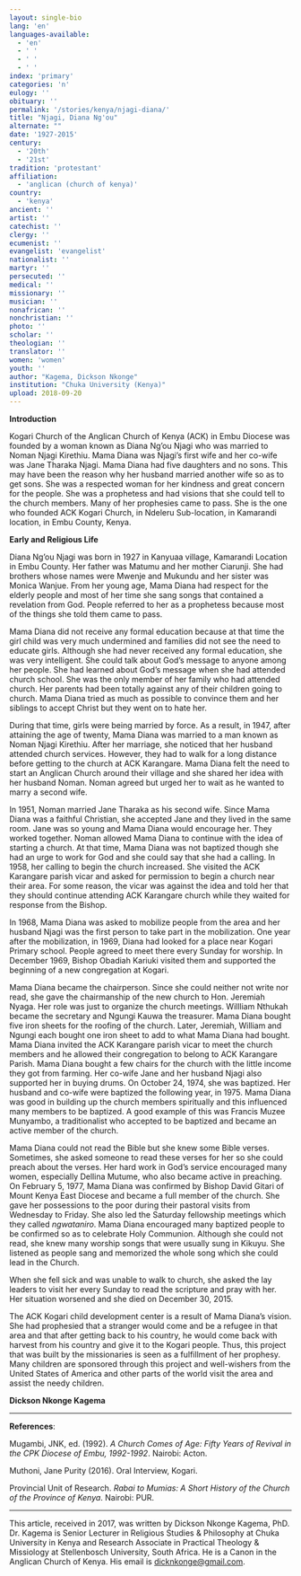 ```yaml
---
layout: single-bio
lang: 'en'
languages-available:
  - 'en'
  - ' '
  - ' '
  - ' '
index: 'primary'
categories: 'n'
eulogy: ''
obituary: ''
permalink: '/stories/kenya/njagi-diana/'
title: "Njagi, Diana Ng'ou"
alternate: ""
date: '1927-2015'
century:
  - '20th'
  - '21st'                     
tradition: 'protestant'                       
affiliation:
  - 'anglican (church of kenya)'
country:
  - 'kenya'
ancient: ''
artist: ''
catechist: ''
clergy: ''
ecumenist: ''
evangelist: 'evangelist'
nationalist: ''
martyr: ''
persecuted: ''
medical: ''
missionary: ''
musician: ''
nonafrican: ''
nonchristian: ''
photo: ''
scholar: ''
theologian: ''
translator: ''
women: 'women'
youth: ''
author: "Kagema, Dickson Nkonge"
institution: "Chuka University (Kenya)"
upload: 2018-09-20
---
```


**Introduction**

Kogari Church of the Anglican Church of Kenya (ACK) in Embu Diocese was founded by a woman known as Diana Ng’ou Njagi who was married to Noman Njagi Kirethiu. Mama Diana was Njagi’s first wife and her co-wife was Jane Tharaka Njagi. Mama Diana had five daughters and no sons. This may have been the reason why her husband married another wife so as to get sons. She was a respected woman for her kindness and great concern for the people. She was a prophetess and had visions that she could tell to the church members. Many of her prophesies came to pass. She is the one who founded ACK Kogari Church, in Ndeleru Sub-location, in Kamarandi location, in Embu County, Kenya.  

**Early and Religious Life**

Diana Ng’ou Njagi was born in 1927 in Kanyuaa village, Kamarandi Location in Embu County. Her father was Matumu and her mother Ciarunji. She had brothers whose names were Mwenje and Mukundu and her sister was Monica Wanjue. From her young age, Mama Diana had respect for the elderly people and most of her time she sang songs that contained a revelation from God. People referred to her as a prophetess because most of the things she told them came to pass.

Mama Diana did not receive any formal education because at that time the girl child was very much undermined and families did not see the need to educate girls. Although she had never received any formal education, she was very intelligent.  She could talk about God’s message to anyone among her people. She had learned about God’s message when she had attended church school. She was the only member of her family who had attended church. Her parents had been totally against any of their children going to church.  Mama Diana tried as much as possible to convince them and her siblings to accept Christ but they went on to hate her.

During that time, girls were being married by force. As a result, in 1947, after attaining the age of twenty, Mama Diana was married to a man known as Noman Njagi Kirethiu. After her marriage, she noticed that her husband attended church services. However, they had to walk for a long distance before getting to the church at ACK Karangare. Mama Diana felt the need to start an Anglican Church around their village and she shared her idea with her husband Noman. Noman agreed but urged her to wait as he wanted to marry a second wife.

In 1951, Noman married Jane Tharaka as his second wife. Since Mama Diana was a faithful Christian, she accepted Jane and they lived in the same room. Jane was so young and Mama Diana would encourage her. They worked together. Noman allowed Mama Diana to continue with the idea of starting a church. At that time, Mama Diana was not baptized though she had an urge to work for God and she could say that she had a calling. In 1958, her calling to begin the church increased. She visited the ACK Karangare parish vicar and asked for permission to begin a church near their area. For some reason, the vicar was against the idea and told her that they should continue attending ACK Karangare church while they waited for response from the Bishop.  

In 1968, Mama Diana was asked to mobilize people from the area and her husband Njagi was the first person to take part in the mobilization. One year after the mobilization, in 1969, Diana had looked for a place near Kogari Primary school. People agreed to meet there every Sunday for worship. In December 1969, Bishop Obadiah Kariuki visited them and supported the beginning of a new congregation at Kogari.

Mama Diana became the chairperson. Since she could neither not write nor read, she gave the chairmanship of the new church to Hon. Jeremiah Nyaga. Her role was just to organize the church meetings. Willliam Nthukah became the secretary and Ngungi Kauwa the treasurer. Mama Diana bought five iron sheets for the roofing of the church. Later, Jeremiah, William and Ngungi each bought one iron sheet to add to what Mama Diana had bought. Mama Diana invited the ACK Karangare parish vicar to meet the church members and he allowed their congregation to belong to ACK Karangare Parish. Mama Diana bought a few chairs for the church with the little income they got from farming. Her co-wife Jane and her husband Njagi also supported her in buying drums.  On October 24, 1974, she was baptized. Her husband and co-wife were baptized the following year, in 1975. Mama Diana was good in building up the church members spiritually and this influenced many members to be baptized. A good example of this was Francis Muzee Munyambo, a traditionalist who accepted to be baptized and became an active member of the church.

Mama Diana could not read the Bible but she knew some Bible verses. Sometimes, she asked someone to read these verses for her so she could preach about the verses. Her hard work in God’s service encouraged many women, especially Dellina Mutume, who also became active in preaching. On February 5, 1977, Mama Diana was confirmed by Bishop David Gitari of Mount Kenya East Diocese and became a full member of the church. She gave her possessions to the poor during their pastoral visits from Wednesday to Friday. She also led the Saturday fellowship meetings which they called *ngwataniro*. Mama Diana encouraged many baptized people to be confirmed so as to celebrate Holy Communion. Although she could not read, she knew many worship songs that were usually sung in Kikuyu. She listened as people sang and memorized the whole song which she could lead in the Church.

When she fell sick and was unable to walk to church, she asked the lay leaders to visit her every Sunday to read the scripture and pray with her.  Her situation worsened and she died on December 30, 2015.

The ACK Kogari child development center is a result of Mama Diana’s vision. She had prophesied that a stranger would come and be a refugee in that area and that after getting back to his country, he would come back with harvest from his country and give it to the Kogari people. Thus, this project that was built by the missionaries is seen as a fulfillment of her prophesy.  Many children are sponsored through this project and well-wishers from the United States of America and other parts of the world visit the area and assist the needy children.

**Dickson Nkonge Kagema**

---

**References**:

Mugambi, JNK, ed. (1992). *A Church Comes of Age: Fifty Years of Revival in the CPK Diocese of Embu, 1992-1992*. Nairobi: Acton.

Muthoni, Jane Purity (2016). Oral Interview, Kogari.

Provincial Unit of Research. *Rabai to Mumias: A Short History of the Church of the Province of Kenya*. Nairobi: PUR.

---

This article, received in 2017, was written by Dickson Nkonge Kagema, PhD. Dr. Kagema is Senior Lecturer in Religious Studies & Philosophy at Chuka University in Kenya and Research Associate in Practical Theology & Missiology at Stellenbosch University, South Africa. He is a Canon in the Anglican Church of Kenya. His email is dicknkonge@gmail.com.

